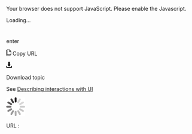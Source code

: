 Your browser does not support JavaScript. Please enable the Javascript.

Loading...

# 

enter

![Copy URL](enter_files/Copy.png)
Copy URL

![Download](enter_files/Download.png)

Download topic

See [Describing interactions with UI](https://worldready.cloudapp.net/Styleguide/Read?id=2700&topicid=26472)

![In progress](enter_files/activity-large.gif)

URL :
